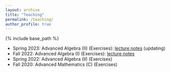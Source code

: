 ```yaml
---
layout: archive
title: "Teaching"
permalink: /teaching/
author_profile: true
---
```


{% include base_path %}

* Spring 2023: Advanced Algebra (II) (Exercises): [lecture notes](https://github.com/LiAlH4/AdvancedAlgebraEx) (updating)
* Fall 2022: Advanced Algebra (I) (Exercises): [lecture notes](https://github.com/LiAlH4/AdvancedAlgebraEx)
* Spring 2022: Advanced Algebra (II) (Exercises)
* Fall 2020: Advanced Mathematics (C) (Exercises)
